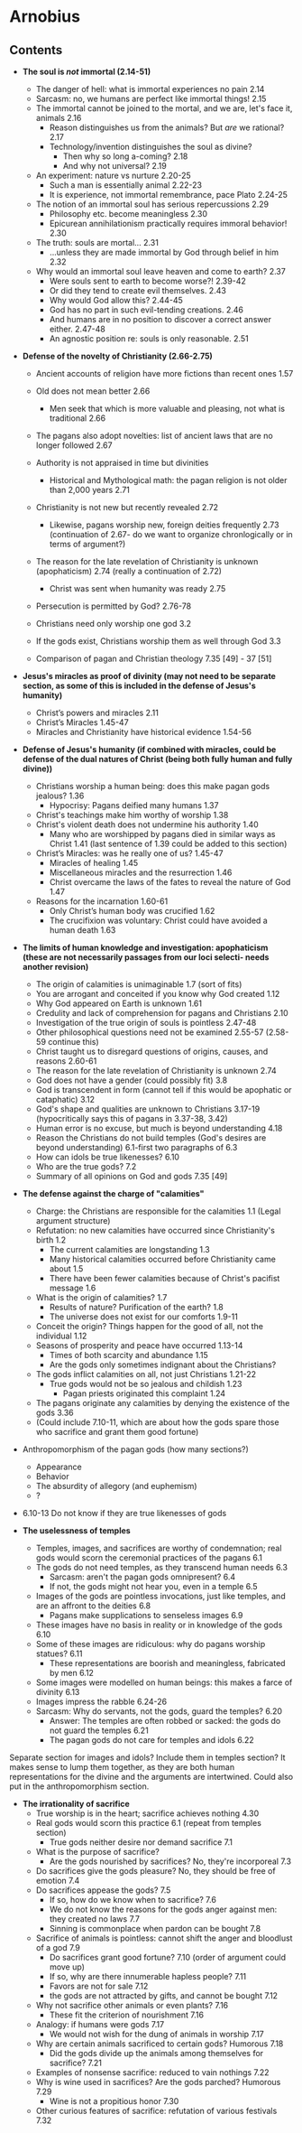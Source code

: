 # Arnobius

## Contents

- **The soul is *not* immortal (2.14-51)**
	- The danger of hell: what is immortal experiences no pain	2.14
	- Sarcasm: no, we humans are perfect like immortal things!	2.15
	- The immortal cannot be joined to the mortal, and we are, let's face it, animals	2.16
		- Reason distinguishes us from the animals? But *are* we rational?	2.17
		- Technology/invention distinguishes the soul as divine?
			- Then why so long a-coming?	2.18
			- And why not universal?	2.19
	- An experiment: nature vs nurture	2.20-25
		- Such a man is essentially animal	2.22-23
		- It is experience, not immortal remembrance, pace Plato	2.24-25
	- The notion of an immortal soul has serious repercussions 	2.29
		- Philosophy etc. become meaningless	2.30
		- Epicurean annihilationism practically requires immoral behavior!	2.30
	- The truth: souls are mortal...	2.31
		- ...unless they are made immortal by God through belief in him	2.32
	- Why would an immortal soul leave heaven and come to earth?	2.37
		- Were souls sent to earth to become worse?!	2.39-42
		- Or did they tend to create evil themselves.	2.43
		- Why would God allow this?	2.44-45
		- God has no part in such evil-tending creations.	2.46
		- And humans are in no position to discover a correct answer either.	2.47-48
		- An agnostic position re: souls is only reasonable.	2.51


- **Defense of the novelty of Christianity (2.66-2.75)**
	- Ancient accounts of religion have more fictions than recent ones 1.57
	- Old does not mean better 2.66
		- Men seek that which is more valuable and pleasing, not what is traditional 2.66
	- The pagans also adopt novelties: list of ancient laws that are no longer followed 2.67
	- Authority is not appraised in time but divinities
		- Historical and Mythological math: the pagan religion is not older than 2,000 years 2.71
	- Christianity is not new but recently revealed 2.72
		- Likewise, pagans worship new, foreign deities frequently 2.73 (continuation of 2.67- do we want to organize chronlogically or in terms of argument?)
	- The reason for the late revelation of Christianity is unknown (apophaticism) 2.74 (really a continuation of 2.72)
		- Christ was sent when humanity was ready 2.75


	- Persecution is permitted by God? 2.76-78
	- Christians need only worship one god 3.2
	- If the gods exist, Christians worship them as well through God 3.3
	- Comparison of pagan and Christian theology 7.35 [49]	- 37 [51]


- **Jesus's miracles as proof of divinity (may not need to be separate section, as some of this is included in the defense of Jesus's humanity)**
	- Christ’s powers and miracles 2.11
	- Christ’s Miracles 1.45-47
	- Miracles and Christianity have historical evidence 1.54-56


- **Defense of Jesus's humanity (if combined with miracles, could be defense of the dual natures of Christ (being both fully human and fully divine))**
	- Christians worship a human being: does this make pagan gods jealous? 1.36
		- Hypocrisy: Pagans deified many humans 1.37
	- Christ's teachings make him worthy of worship 1.38
	- Christ's violent death does not undermine his authority 1.40
		- Many who are worshipped by pagans died in similar ways as Christ 1.41 (last sentence of 1.39 could be added to this section)
	- Christ’s Miracles: was he really one of us? 1.45-47
		- Miracles of healing 1.45
		- Miscellaneous miracles and the resurrection 1.46
		- Christ overcame the laws of the fates to reveal the nature of God 1.47
	- Reasons for the incarnation 1.60-61
		- Only Christ’s human body was crucified 1.62
		- The crucifixion was voluntary: Christ could have avoided a human death 1.63

- **The limits of human knowledge and investigation: apophaticism (these are not necessarily passages from our loci selecti- needs another revision)**
	- The origin of calamities is unimaginable 1.7 (sort of fits)
	- You are arrogant and conceited if you know why God created 1.12
	- Why God appeared on Earth is unknown 1.61
	- Credulity and lack of comprehension for pagans and Christians 2.10
	- Investigation of the true origin of souls is pointless 2.47-48
	- Other philosophical questions need not be examined 2.55-57 (2.58-59 continue this)
	- Christ taught us to disregard questions of origins, causes, and reasons 2.60-61
	- The reason for the late revelation of Christianity is unknown 2.74
	- God does not have a gender (could possibly fit) 3.8
	- God is transcendent in form (cannot tell if this would be apophatic or cataphatic) 3.12
	- God's shape and qualities are unknown to Christians 3.17-19 (hypocritically says this of pagans in 3.37-38, 3.42)
	- Human error is no excuse, but much is beyond understanding 4.18
	- Reason the Christians do not build temples (God's desires are beyond understanding) 6.1-first two paragraphs of 6.3
	- How can idols be true likenesses? 6.10
	- Who are the true gods? 7.2
	- Summary of all opinions on God and gods 7.35 [49]


- **The defense against the charge of "calamities"**
	- Charge: the Christians are responsible for the calamities 1.1 (Legal argument structure)
	- Refutation: no new calamities have occurred since Christianity's birth 1.2
		- The current calamities are longstanding 1.3
		- Many historical calamities occurred before Christianity came about 1.5
		- There have been fewer calamities because of Christ's pacifist message 1.6
	- What is the origin of calamities? 1.7
		- Results of nature? Purification of the earth? 1.8
		- The universe does not exist for our comforts 1.9-11
	- Conceit the origin? Things happen for the good of all, not the individual 1.12
	- Seasons of prosperity and peace have occurred 1.13-14
		- Times of both scarcity and abundance 1.15
		- Are the gods only sometimes indignant about the Christians?
	- The gods inflict calamities on all, not just Christians 1.21-22
		- True gods would not be so jealous and childish 1.23
			- Pagan priests originated this complaint 1.24
	- The pagans originate any calamities by denying the existence of the gods 3.36
	- (Could include 7.10-11, which are about how the gods spare those who sacrifice and grant them good fortune)


- Anthropomorphism of the pagan gods (how many sections?)
	- Appearance
	- Behavior
	- The absurdity of allegory (and euphemism)
	- ?

- 6.10-13 Do not know if they are true likenesses of gods

- **The uselessness of temples**
	- Temples, images, and sacrifices are worthy of condemnation; real gods would scorn the ceremonial practices of the pagans 6.1
	- The gods do not need temples, as they transcend human needs 6.3
		- Sarcasm: aren't the pagan gods omnipresent? 6.4
		- If not, the gods might not hear you, even in a temple 6.5
	- Images of the gods are pointless invocations, just like temples, and are an affront to the deities 6.8
		- Pagans make supplications to senseless images 6.9
	- These images have no basis in reality or in knowledge of the gods 6.10
	- Some of these images are ridiculous: why do pagans worship statues? 6.11
		- These representations are boorish and meaningless, fabricated by men 6.12
	- Some images were modelled on human beings: this makes a farce of divinity 6.13
	- Images impress the rabble 6.24-26
	- Sarcasm: Why do servants, not the gods, guard the temples? 6.20
		- Answer: The temples are often robbed or sacked: the gods do not guard the temples 6.21
		- The pagan gods do not care for temples and idols 6.22

Separate section for images and idols? Include them in temples section? It makes sense to lump them together, as they are both human representations for the divine and the arguments are intertwined. Could also put in the anthropomorphism section.

- **The irrationality of sacrifice**
	- True worship is in the heart; sacrifice achieves nothing 4.30
	- Real gods would scorn this practice 6.1 (repeat from temples section)
		- True gods neither desire nor demand sacrifice 7.1
	- What is the purpose of sacrifice?
		- Are the gods nourished by sacrifices? No, they're incorporeal 7.3
	- Do sacrifices give the gods pleasure? No, they should be free of emotion 7.4
	- Do sacrifices appease the gods? 7.5
		- If so, how do we know when to sacrifice? 7.6
		- We do not know the reasons for the gods anger against men: they created no laws 7.7
		- Sinning is commonplace when pardon can be bought 7.8
	- Sacrifice of animals is pointless: cannot shift the anger and bloodlust of a god 7.9
		- Do sacrifices grant good fortune? 7.10 (order of argument could move up)
		- If so, why are there innumerable hapless people? 7.11
		- Favors are not for sale 7.12
		- the gods are not attracted by gifts, and cannot be bought 7.12
	- Why not sacrifice other animals or even plants? 7.16
		- These fit the criterion of nourishment 7.16
	- Analogy: if humans were gods 7.17
		- We would not wish for the dung of animals in worship 7.17
	- Why are certain animals sacrificed to certain gods? Humorous 7.18
		- Did the gods divide up the animals among themselves for sacrifice? 7.21
	- Examples of nonsense sacrifice: reduced to vain nothings 7.22
	- Why is wine used in sacrifices? Are the gods parched? Humorous 7.29
		- Wine is not a propitious honor 7.30
	- Other curious features of sacrifice: refutation of various festivals 7.32